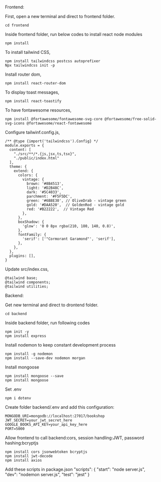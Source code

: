 Frontend:

First, open a new terminal and direct to frontend folder.

    cd frontend
    
Inside frontend folder, run below codes to install react node modules

    npm install

To install tailwind CSS, 

    npm install tailwindcss postcss autoprefixer
    Npx tailwindcss init -p

Install router dom,
    
    npm install react-router-dom
    
To display toast messages,

    npm install react-toastify

To have fontawesome resources,
    
    npm install @fortawesome/fontawesome-svg-core @fortawesome/free-solid-svg-icons @fortawesome/react-fontawesome

Configure tailwinf.config.js,

    /** @type {import('tailwindcss').Config} */
    module.exports = {
      content: [
        "./src/**/*.{js,jsx,ts,tsx}",
        "./public/index.html"
      ],
      theme: {
        extend: {
          colors: {
            vintage: {
              brown: '#8B4513',
              light: '#D2B48C',
              dark: '#5C4033',
              parchment: '#F5F5DC',
              green: '#6B8E30', // OliveDrab - vintage green
              gold: '#DAA520',  // GoldenRod - vintage gold
              red: '#B22222',  // Vintage Red
            },
          },
          boxShadow: {
            'glow': '0 0 8px rgba(210, 180, 140, 0.8)',
          },
          fontFamily: {
            'serif': ['"Cormorant Garamond"', 'serif'],
          },
        },
      },
      plugins: [],
    }

Update src/index.css,

    @tailwind base;
    @tailwind components;
    @tailwind utilities;

Backend:

Get new terminal and direct to drontend folder.
    
    cd backend

Inside backend folder, run following codes
    
    npm init -y
    npm install express

Install nodemon to keep constant development process
    
    npm install -g nodemon
    npm install --save-dev nodemon morgan

Install mongoose
    
    npm install mongoose --save
    npm install mongoose

Set .env

    npm i dotenv

Create folder backend/.env and add this configuration:
    
    MONGODB_URI=mongodb://localhost:27017/bookshop
    JWT_SECRET=your_jwt_secret_here
    GOOGLE_BOOKS_API_KEY=your_api_key_here
    PORT=5000

Allow frontend to call backend:cors, session handling:JWT, password hashing:bcryptjs
    
    npm install cors jsonwebtoken bcryptjs
    npm install jwt-decode
    npm install axios

Add these scripts in package.json
"scripts": {
  		"start": "node server.js",
  		"dev": "nodemon server.js",
  		"test": "jest"
}
